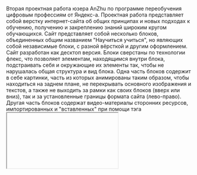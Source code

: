 Вторая проектная работа юзера AnZhu по программе переобучения цифровым профессиям от Яндекс-а.
Проектная работа представляет собой верстку интернет-сайта об общих принципах и новых подходах к обучению, получению и закреплению знаний широким кругом обучающихся. Сайт представляет собой несколько блоков, объединенных общим названием "Научиться учиться", но являющих собой независимые блоки, с разной вёрсткой и другим оформлением. Сайт разработан как десктоп версия.
Блоки сверстаны по технологии флекс, что позволяет элементам, находящимся внутри блока, подстраивать себя и окружающие их элементы так, чтобы не нарушалась общая структура и вид блока.
Одна часть блоков содержит в себе картинки, часть из которых анимированы таким образом, чтобы находиться на заднем плане, не перекрывать основного изображения и текстов, а также не выходить за рамки как своих блоков (вверх или вниз), так и за установленные границы формата сайта (лево-право).
Другая часть блоков содержат видео-материалы сторонних ресурсов, импортированных и "вставленных" при помощи тэга <iframe>. Видео-материалы располагаются определенным образом как в блоке, по отношению к соседним элементам, так и по отношению к соседним блокам, на поверхность которых они заходят намеренно.
Переход по ссылкам позволяет либо узнать что-то более подробно или что-то произвести покупку. Однако функционал совершения покупки не входил в объем настоящей работы, а является планом на будущее.
Представленные в блоках ссылки имеют специальный анимированный эффект "растворения" до состояния полупрозрачности.
Все ссылки активны, их активация происходит при открытии отдельного окна, чтобы посетитель не "ушел" на другой сайт, а имел возможность остаться на нашем основном сайте.
Сайт структурирован семантически, что позволяет поисковым "паукам" лучше структурировать смысл страницы и блоков при поисковых запросах.
Общий дизайн сайта выполнен при помощи каскадных страниц стилей CSS, расположенных по системе БЭМ (блок-элемент-модификатор), что позволяет быстрее и эффективнее вносить изменения в составные части стилей, оперативнее вносить изменения, требуемые текущей ситуацией.
В будущем планируется расширить 1) дизайн и 2) функционал сайта. К п 1) - сделать дизайн гибким также для мобильных устройств. К п 2) - оформить возможность совершения покупки - с формами регистрации, подтверждения покупки и оплаты, и формой обратной связи. Возможность форм обратной связи - также в планах для основной структуры сайта.